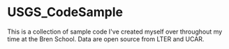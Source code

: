 # USGS_CodeSample
This is a collection of sample code I've created myself over throughout my time at the Bren School. Data are open source from LTER and UCAR.
